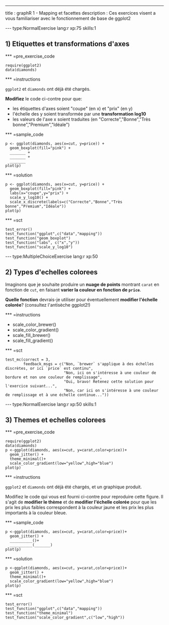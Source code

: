 ---
title       : graphR 1 - Mapping et facettes
description : Ces exercices visent a vous familiariser avec le fonctionnement de base de ggplot2

--- type:NormalExercise lang:r xp:75 skills:1
## 1) Etiquettes et transformations d'axes


*** =pre_exercise_code
```{r}
require(ggplot2)
data(diamonds)
```


*** =instructions

`ggplot2` et `diamonds` ont déjà été chargés.

**Modifiez** le code ci-contre pour que: 
- les étiquettes d'axes soient "coupe" (en x) et "prix" (en y)
- l'échelle des y soient transformée par une **transformation log10**
- les valeurs de l'axe x soient traduites (en "Correcte","Bonne","Très bonne","Premium","Idéale")

*** =sample_code
```{r}
p <- ggplot(diamonds, aes(x=cut, y=price)) +
  geom_boxplot(fill="pink") +
  _______ +
  _______ +
  _______
plot(p)
```


*** =solution
```{r}
p <- ggplot(diamonds, aes(x=cut, y=price)) +
  geom_boxplot(fill="pink") +
  labs(x="coupe",y="prix") +
  scale_y_log10() +
  scale_x_discrete(labels=c("Correcte","Bonne","Très bonne","Premium","Idéale"))
plot(p)
```
*** =sct
```{r}
test_error()
test_function("ggplot",c("data","mapping"))
test_function("geom_boxplot")
test_function("labs", c("x","y"))
test_function("scale_y_log10")
```

--- type:MultipleChoiceExercise lang:r xp:50
## 2) Types d'echelles colorees

Imaginons que je souhaite produire un **nuage de points** montrant `carat` en fonction de `cut`, en faisant **varier la couleur en fonction de `price`**. 

**Quelle fonction** devrais-je utiliser pour éventuellement **modifier l'échelle colorée**? (consultez l'antisèche ggplot2!)


*** =instructions

- scale_color_brewer()
- scale_color_gradient()
- scale_fill_brewer()
- scale_fill_gradient()

*** =sct
```{r}
test_mc(correct = 3,
        feedback_msgs = c("Non, `brewer` s'applique à des échelles discrètes, or ici `price` est continu",
                          "Non, ici on s'intéresse à une couleur de bordure et non une couleur de remplissage",
                          "Oui, bravo! Retenez cette solution pour l'exercice suivant...",
                          "Non, car ici on s'intéresse à une couleur de remplissage et à une échelle continue..."))
```


--- type:NormalExercise lang:r xp:50 skills:1
## 3) Themes et echelles colorees

*** =pre_exercise_code
```{r}
require(ggplot2)
data(diamonds)
p <-ggplot(diamonds, aes(x=cut, y=carat,color=price))+
  geom_jitter() +
  theme_minimal()+
  scale_color_gradient(low="yellow",high="blue")
plot(p)
```


*** =instructions

`ggplot2` et `diamonds` ont déjà été chargés, et un graphique produit.

Modifiez le code qui vous est fourni ci-contre pour reproduire cette figure. Il s'agit de **modifier le thème** et de **modifier l'échelle colorée** pour que les prix les plus faibles correspondent à la couleur jaune et les prix les plus importants à la couleur bleue.



*** =sample_code
```{r}
p <-ggplot(diamonds, aes(x=cut, y=carat,color=price))+
  geom_jitter() +
  __________()+
  __________(_______)
plot(p)
```

*** =solution
```{r}
p <-ggplot(diamonds, aes(x=cut, y=carat,color=price))+
  geom_jitter() +
  theme_minimal()+
  scale_color_gradient(low="yellow",high="blue")
plot(p)
```

*** =sct
```{r}
test_error()
test_function("ggplot",c("data","mapping"))
test_function("theme_minimal")
test_function("scale_color_gradient",c("low","high"))
```

